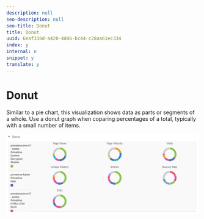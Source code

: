 ```yaml
---
description: null
seo-description: null
seo-title: Donut
title: Donut
uuid: 6eaf338d-a420-4d46-bc44-c28aa61ec334
index: y
internal: n
snippet: y
translate: y
---
```


# Donut

Similar to a pie chart, this visualization shows data as parts or segments of a whole. Use a donut graph when coparing percentages of a total, typically with a small number of items. 

![](assets/donut.png) 
